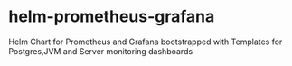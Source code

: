 # helm-prometheus-grafana
Helm Chart for Prometheus and Grafana bootstrapped with Templates for Postgres,JVM and Server monitoring dashboards
